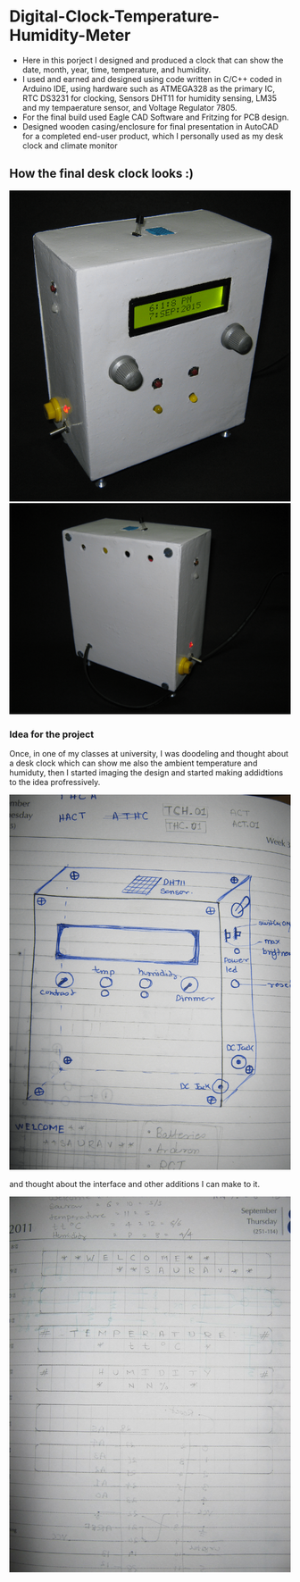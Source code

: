 # Digital-Clock-Temperature-Humidity-Meter

<ul>
  <li>Here in this porject I designed and produced a clock that can show the date, month, year, time, temperature, and humidity.</li>
  <li>I used and earned and designed using code written in C/C++ coded in Arduino IDE, using hardware such as ATMEGA328 as the primary IC, RTC DS3231 for clocking, Sensors DHT11 for humidity sensing, LM35 and my tempaerature sensor, and Voltage Regulator 7805.</li>
  <li>For the final build used Eagle CAD Software and Fritzing for PCB design.</li>
  <li>Designed wooden casing/enclosure for final presentation in AutoCAD for a completed end-user product, which I personally used as my desk clock and climate monitor</li>
</ul>  
  
## How the final desk clock looks :) 

![box_enclosuret!](img/box_enclosure9-min.png "box_enclosure")
![box_enclosuret!](img/box_enclosure10-min.png "box_enclosure")

### Idea for the project


Once, in one of my classes at university, I was doodeling and thought about a desk clock which can show me also the ambient temperature and humiduty, then I started imaging the design and started making addidtions to the idea profressively. 

![box_enclosuret!](img/idea_sketch1-min.png "box_enclosure")

and thought about the interface and other additions I can make to it. 

![box_enclosuret!](flowchart._schematic_block_diagram/LCD_interface_sketch.JPG "box_enclosure")

